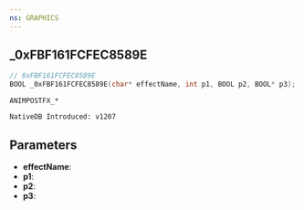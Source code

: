 ```yaml
---
ns: GRAPHICS
---
```

## _0xFBF161FCFEC8589E

```c
// 0xFBF161FCFEC8589E
BOOL _0xFBF161FCFEC8589E(char* effectName, int p1, BOOL p2, BOOL* p3);
```

```
ANIMPOSTFX_*

NativeDB Introduced: v1207
```

## Parameters
* **effectName**:
* **p1**:
* **p2**:
* **p3**:
